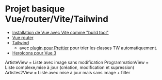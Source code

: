 # Projet basique Vue/router/Vite/Tailwind

* [Installation de Vue avec Vite comme "build tool"](https://vuejs.org/guide/quick-start.html#with-build-tools)
* [Vue router](https://router.vuejs.org/guide/)
* [Tailwind](https://tailwindcss.com/docs/guides/vite)
    * avec [plugin pour Prettier](https://github.com/tailwindlabs/prettier-plugin-tailwindcss#readme) pour trier les classes TW automatiquement.
* [HeroIcons pour Vue 3](https://github.com/tailwindlabs/heroicons#vue)

ArtisteView = Liste avec image sans modification
ProgrammationView = Liste complexe,mise à jour (création, modification et supression)
Artistes2View = Liste avec mise à jour mais sans image + filter